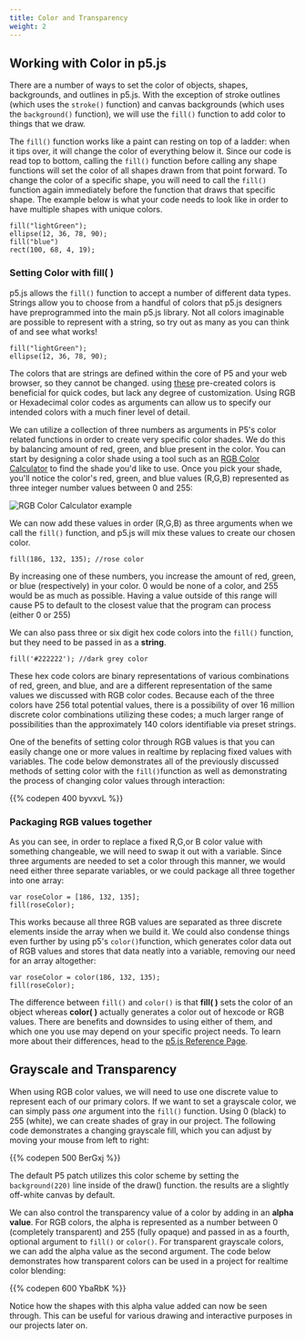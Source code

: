 ```yaml
---
title: Color and Transparency
weight: 2
---
```

## Working with Color in p5.js

There are a number of ways to set the color of objects, shapes, backgrounds, and outlines in p5.js. With the exception of stroke outlines (which uses the `stroke()` function) and canvas backgrounds (which uses the `background()` function), we will use the `fill()` function to add color to things that we draw.



The `fill()` function works like a paint can resting on top of a ladder: when it tips over, it will change the color of everything below it. Since our code is read top to bottom, calling the `fill()` function before calling any shape functions will set the color of all shapes drawn from that point forward. To change the color of a specific shape, you will need to call the `fill()` function again immediately before the function that draws that specific shape. The example below is what your code needs to look like in order to have multiple shapes with unique colors.

```
fill("lightGreen");
ellipse(12, 36, 78, 90);
fill("blue")
rect(100, 68, 4, 19);
```



### Setting Color with fill( )

p5.js allows the `fill()` function to accept a number of different data types. Strings allow you to choose from a handful of colors that p5.js designers have preprogrammed into the main p5.js library. Not all colors imaginable are possible to represent with a string, so try out as many as you can think of and see what works!

```
fill("lightGreen");
ellipse(12, 36, 78, 90);
```

The colors that are strings are defined within the core of P5 and your web browser, so they cannot be changed. using [these](https://searchwindevelopment.techtarget.com/definition/136-browser-colors-with-names) pre-created colors is beneficial for quick codes, but lack any degree of customization. Using RGB or Hexadecimal color codes as arguments can allow us to specify our intended colors with a much finer level of detail.

We can utilize a collection of three numbers as arguments in P5's color related functions in order to create very specific color shades. We do this by balancing amount of red, green, and blue present in the color. You can start by designing a color shade using a tool such as an [RGB Color Calculator](https://www.w3schools.com/colors/colors_rgb.asp) to find the shade you'd like to use. Once you pick your shade, you'll notice the color's red, green, and blue values (R,G,B) represented as three integer number values between 0 and 255:

![](/images/uploads/screen-shot-2019-05-24-at-10.14.00-am.png "RGB Color Calculator example")

We can now add these values in order (R,G,B) as three arguments when we call the `fill()` function, and p5.js will mix these values to create our chosen color.

```
fill(186, 132, 135); //rose color
```

By increasing one of these numbers, you increase the amount of red, green, or blue (respectively) in your color. 0 would be none of a color, and 255 would be as much as possible. Having a value outside of this range will cause P5 to default to the closest value that the program can process (either 0 or 255)

We can also pass three or six digit hex code colors into the `fill()` function, but they need to be passed in as a **string**.

```
fill('#222222'); //dark grey color
```

These hex code colors are binary representations of various combinations of red, green, and blue, and are a different representation of the same values we discussed with RGB color codes. Because each of the three colors have 256 total potential values, there is a possibility of over 16 million discrete color combinations utilizing these codes; a much larger range of possibilities than the approximately 140 colors identifiable via preset strings. 

One of the benefits of setting color through RGB values is that you can easily change one or more values in realtime by replacing fixed values with variables. The code below demonstrates all of the previously discussed methods of setting color with the `fill()`function as well as demonstrating the process of changing color values through interaction:

{{% codepen 400 byvxvL %}}

### Packaging RGB values together

As you can see, in order to replace a fixed R,G,or B color value with something changeable, we will need to swap it out with a variable. Since three arguments are needed to set a color through this manner, we would need either three separate variables, or we could package all three together into one array:

```
var roseColor = [186, 132, 135]; 
fill(roseColor);
```

This works because all three RGB values are separated as three discrete elements inside the array when we build it. We could also condense things even further by using p5's `color()`function, which generates color data out of RGB values and stores that data neatly into a variable, removing our need for an array altogether:

```
var roseColor = color(186, 132, 135);
fill(roseColor); 
```



The difference between `fill()` and `color()` is that **fill( )** sets the color of an object whereas **color( )** actually generates a color out of hexcode or RGB values. There are benefits and downsides to using either of them, and which one you use may depend on your specific project needs. To learn more about their differences, head to the [p5.js Reference Page](https://p5js.org/reference/#group-Color).



## Grayscale and Transparency

When using RGB color values, we will need to use one discrete value to represent each of our primary colors. If we want to set a grayscale color, we can simply pass _one_ argument into the `fill()` function. Using 0 (black) to 255 (white), we can create shades of gray in our project. The following code demonstrates a changing grayscale fill, which you can adjust by moving your mouse from left to right:

{{% codepen 500 BerGxj %}}

The default P5 patch utilizes this color scheme by setting the `background(220)` line inside of the draw() function. the results are a slightly off-white canvas by default.

We can also control the transparency value of a color by adding in an **alpha value**. For RGB colors, the alpha is represented as a number between 0 (completely transparent) and 255 (fully opaque) and passed in as a fourth, optional argument to `fill()` or `color()`. For transparent grayscale colors, we can add the alpha value as the second argument. The code below demonstrates how transparent colors can be used in a project for realtime color blending:

{{% codepen 600 YbaRbK %}}

Notice how the shapes with this alpha value added can now be seen through. This can be useful for various drawing and interactive purposes in our projects later on.
